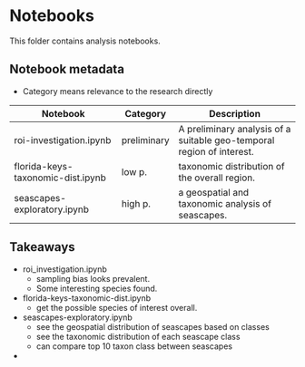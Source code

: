 # Notebooks
This folder contains analysis notebooks.

## Notebook metadata
* Category means relevance to the research directly

Notebook | Category | Description 
---------|------|-------------
roi-investigation.ipynb|preliminary| A preliminary analysis of a suitable geo-temporal region of interest. 
florida-keys-taxonomic-dist.ipynb| low p. | taxonomic distribution of the overall region.
seascapes-exploratory.ipynb | high p. | a geospatial and taxonomic analysis of seascapes.

## Takeaways
+ roi_investigation.ipynb
  + sampling bias looks prevalent.
  + Some interesting species found.
+ florida-keys-taxonomic-dist.ipynb
  + get the possible species of interest overall.
+ seascapes-exploratory.ipynb
  + see the geospatial distribution of seascapes based on classes
  + see the taxonomic distribution of each seascape class
  + can compare top 10 taxon class between seascapes
+ 
